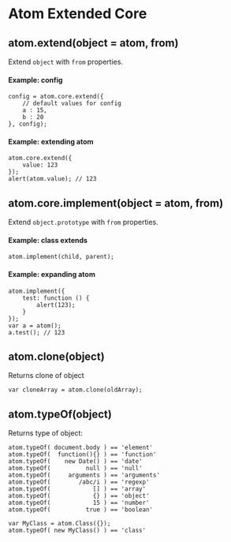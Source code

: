 Atom Extended Core
==================

## atom.extend(object = atom, from)

Extend `object` with `from` properties.

#### Example: config
	config = atom.core.extend({
		// default values for config
		a : 15,
		b : 20
	}, config);

#### Example: extending atom
	atom.core.extend({
		value: 123
	});
	alert(atom.value); // 123


## atom.core.implement(object = atom, from)

Extend `object.prototype` with `from` properties.

#### Example: class extends
	atom.implement(child, parent);

#### Example: expanding atom
	atom.implement({
		test: function () {
			alert(123);
		}
	});
	var a = atom();
	a.test(); // 123

## atom.clone(object)
Returns clone of object

	var cloneArray = atom.clone(oldArray);

## atom.typeOf(object)
Returns type of object:

	atom.typeOf( document.body ) == 'element'
	atom.typeOf(  function(){} ) == 'function'
	atom.typeOf(    new Date() ) == 'date'
	atom.typeOf(          null ) == 'null'
	atom.typeOf(     arguments ) == 'arguments'
	atom.typeOf(        /abc/i ) == 'regexp'
	atom.typeOf(            [] ) == 'array'
	atom.typeOf(            {} ) == 'object'
	atom.typeOf(            15 ) == 'number'
	atom.typeOf(          true ) == 'boolean'

	var MyClass = atom.Class({});
	atom.typeOf( new MyClass() ) == 'class'